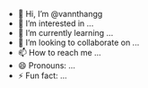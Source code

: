- 👋 Hi, I’m @vannthangg
- 👀 I’m interested in ...
- 🌱 I’m currently learning ...
- 💞️ I’m looking to collaborate on ...
- 📫 How to reach me ...
- 😄 Pronouns: ...
- ⚡ Fun fact: ...

<!---
vannthangg/vannthangg is a ✨ special ✨ repository because its `README.md` (this file) appears on your GitHub profile.
You can click the Preview link to take a look at your changes.
--->
